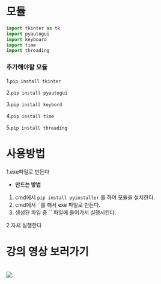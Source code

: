 # 모듈
```python
import tkinter as tk
import pyautogui 
import keyboard
import time 
import threading
```
### 추가해야할 모듈
1.`pip install tkinter`

2.`pip install pyautogui`

3.`pip install keybord`

4.`pip install time`

5.`pip install threading`


# 사용방법

1.exe파일로 만든다
- **만드는 방법**
1. cmd에서 `pip install pyinstaller` 를 하여 모듈을 설치한다.
2. cmd에서 ``를 해서 exe 파일로 만든다.
3. 생섬된 파일 중 `` 파일에 들어가서 실행시킨다.
 

2.자체 실행한다


<h1>강의 영상 보러가기</h1>
<br/>

<a href="">

  <img src="https://img.shields.io/badge/강의 영상-181717?style=flat-square&logo=youtube&logoColor=red"/>

</a>
<br/>



